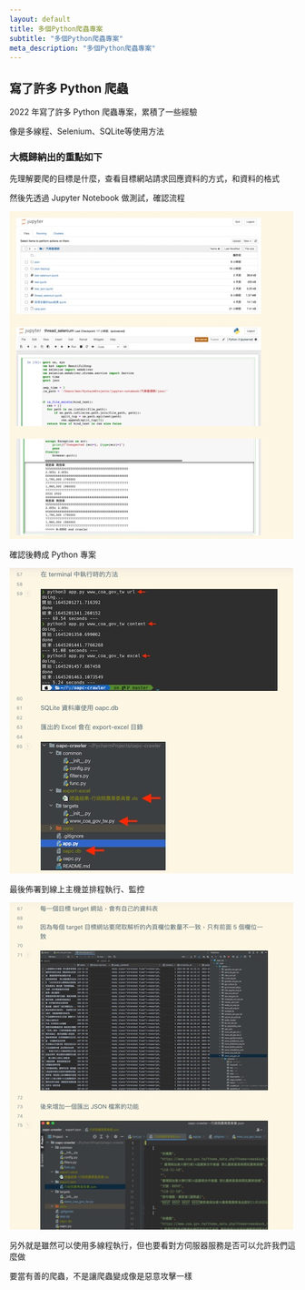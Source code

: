 ```yaml
---
layout: default
title: 多個Python爬蟲專案
subtitle: "多個Python爬蟲專案"
meta_description: "多個Python爬蟲專案"
---
```


## 寫了許多 Python 爬蟲

2022 年寫了許多 Python 爬蟲專案，累積了一些經驗

像是多線程、Selenium、SQLite等使用方法

### 大概歸納出的重點如下

先理解要爬的目標是什麼，查看目標網站請求回應資料的方式，和資料的格式

然後先透過 Jupyter Notebook 做測試，確認流程

![](/images/2023-01-20/012.jpeg)

確認後轉成 Python 專案

![](/images/2023-01-20/013.jpeg)

最後佈署到線上主機並排程執行、監控

![](/images/2023-01-20/014.jpeg)

另外就是雖然可以使用多線程執行，但也要看對方伺服器服務是否可以允許我們這麼做

要當有善的爬蟲，不是讓爬蟲變成像是惡意攻擊一樣
